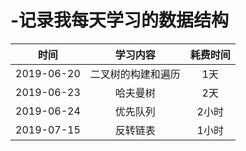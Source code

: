 # -记录我每天学习的数据结构


|时间|学习内容|耗费时间|
|:----:|:----:|:----:|
|2019-06-20|二叉树的构建和遍历| 1天|
|2019-06-23|哈夫曼树|2天|
|2019-06-24|优先队列|2小时|
|2019-07-15|反转链表|1小时|
